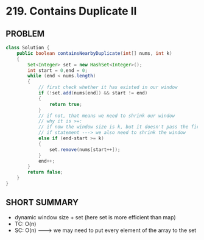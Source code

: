 # 219. Contains Duplicate II

## PROBLEM

```java
class Solution {
    public boolean containsNearbyDuplicate(int[] nums, int k) 
    {
        Set<Integer> set = new HashSet<Integer>();
        int start = 0,end = 0;
        while (end < nums.length)
        {
            // first check whether it has existed in our window
            if (!set.add(nums[end]) && start != end)
            {
                return true;
            }
            // if not, that means we need to shrink our window
            // why it is >=:
            // if now the window size is k, but it doesn't pass the first
            // if statement ---> we also need to shrink the window
            else if (end-start >= k)
            {
                set.remove(nums[start++]);
            }
            end++;
        }
        return false;
    }
}
```

## SHORT SUMMARY

* dynamic window size + set (here set is more efficient than map)
* TC: O(n)
* SC: O(n) ---> we may need to put every element of the array to the set

